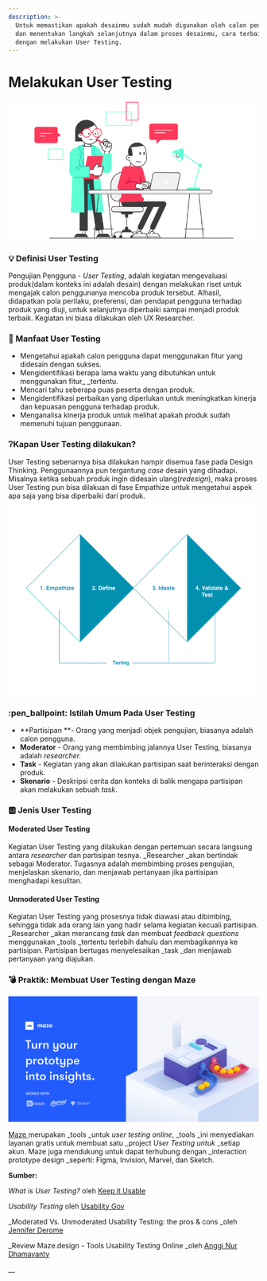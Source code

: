 ```yaml
---
description: >-
  Untuk memastikan apakah desainmu sudah mudah digunakan oleh calon penggunamu
  dan menentukan langkah selanjutnya dalam proses desainmu, cara terbaik adalah
  dengan melakukan User Testing.
---
```


# Melakukan User Testing

![Sumber: usabilitygeek.com](<../../.gitbook/assets/image (22).png>)

### :bulb: Definisi User Testing

Pengujian Pengguna - _User Testing_, adalah kegiatan mengevaluasi produk(dalam konteks ini adalah desain) dengan melakukan riset untuk mengajak calon penggunanya mencoba produk tersebut. Alhasil, didapatkan pola perilaku, preferensi, dan pendapat pengguna terhadap produk yang diuji, untuk selanjutnya diperbaiki sampai menjadi produk terbaik. Kegiatan ini biasa dilakukan oleh UX Researcher.

### :dart: Manfaat User Testing

* Mengetahui apakah calon pengguna dapat menggunakan fitur yang didesain dengan sukses.
* Mengidentifikasi berapa lama waktu yang dibutuhkan untuk menggunakan fitur_ _tertentu.
* Mencari tahu seberapa puas peserta dengan produk.
* Mengidentifikasi perbaikan yang diperlukan untuk meningkatkan kinerja dan kepuasan pengguna terhadap produk.
* Menganalisa kinerja produk untuk melihat apakah produk sudah memenuhi tujuan penggunaan.

### :grey_question:Kapan User Testing dilakukan?

User Testing sebenarnya bisa dilakukan hampir disemua fase pada Design Thinking. Penggunaannya pun tergantung _case_ desain yang dihadapi. Misalnya ketika sebuah produk ingin didesain ulang(_redesign_), maka proses User Testing pun bisa dilakuan di fase Empathize untuk mengetahui aspek apa saja yang bisa diperbaiki dari produk.

![Sumber: thoughtbot.com](<../../.gitbook/assets/Frame 30 (1).png>)

### :pen_ballpoint: Istilah Umum Pada User Testing

* **Partisipan **- Orang yang menjadi objek pengujian, biasanya adalah calon pengguna.
* **Moderator** - Orang yang membimbing jalannya User Testing, biasanya adalah _researcher._
* **Task** - Kegiatan yang akan dilakukan partisipan saat berinteraksi dengan produk.
* **Skenario** - Deskripsi cerita dan konteks di balik mengapa partisipan akan melakukan sebuah _task_.

### :ab: Jenis User Testing

#### Moderated User Testing

Kegiatan User Testing yang dilakukan dengan pertemuan secara langsung antara _researcher_ dan partisipan tesnya. _Researcher _akan bertindak sebagai Moderator. Tugasnya adalah membimbing proses pengujian, menjelaskan skenario, dan menjawab pertanyaan jika partisipan menghadapi kesulitan.

#### Unmoderated User Testing

Kegiatan User Testing yang prosesnya tidak diawasi atau dibimbing, sehingga tidak ada orang lain yang hadir selama kegiatan kecuali partisipan. _Researcher _akan merancang _task_ dan membuat _feedback questions_ menggunakan _tools _tertentu terlebih dahulu dan membagikannya ke partisipan. Partisipan bertugas menyelesaikan _task _dan menjawab pertanyaan yang diajukan.

### :bomb: Praktik: Membuat User Testing dengan Maze

![Sumber: maze.co](<../../.gitbook/assets/image (21).png>)

[Maze ](https://maze.co)merupakan _tools _untuk _user testing online_, _tools _ini menyediakan layanan gratis untuk membuat satu _project _User Testing untuk_ _setiap akun. Maze juga mendukung untuk dapat terhubung dengan _interaction prototype design _seperti: Figma, Invision, Marvel, dan Sketch.

**Sumber:**

_What is User Testing?_ oleh [Keep it Usable](https://www.keepitusable.com/blog/what-is-user-testing/)

_Usability Testing_ oleh [Usability Gov](https://www.usability.gov/how-to-and-tools/methods/usability-testing.html)

_Moderated Vs. Unmoderated Usability Testing: the pros & cons _oleh [Jennifer Derome](https://www.usertesting.com/blog/moderated-vs-unmoderated-usability-testing)

_Review Maze.design - Tools Usability Testing Online _oleh [Anggi Nur Dhamayanty](https://medium.com/gizalab/review-maze-design-tools-usability-testing-online-bdbcdecd126a)

__
